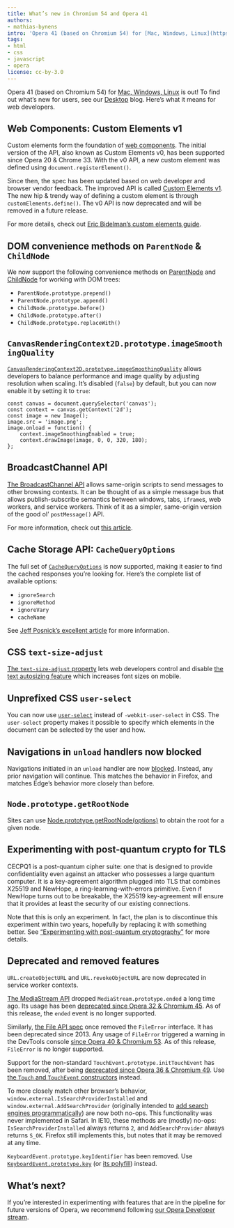 ```yaml
---
title: What’s new in Chromium 54 and Opera 41
authors:
- mathias-bynens
intro: 'Opera 41 (based on Chromium 54) for [Mac, Windows, Linux](https://www.opera.com/computer) is out! To find out what’s new for users, see our [Desktop](https://www.opera.com/blogs/desktop/) blog. Here’s what it means for web developers.'
tags:
- html
- css
- javascript
- opera
license: cc-by-3.0
---
```


Opera 41 (based on Chromium 54) for [Mac, Windows, Linux](https://www.opera.com/computer) is out! To find out what’s new for users, see our [Desktop](https://www.opera.com/blogs/desktop/) blog. Here’s what it means for web developers.

## Web Components: Custom Elements v1

Custom elements form the foundation of [web components](http://webcomponents.org/). The initial version of the API, also known as Custom Elements v0, has been supported since Opera 20 & Chrome 33. With the v0 API, a new custom element was defined using `document.registerElement()`.

Since then, the spec has been updated based on web developer and browser vendor feedback. The improved API is called [Custom Elements v1](https://html.spec.whatwg.org/multipage/scripting.html#custom-elements). The new hip & trendy way of defining a custom element is through `customElements.define()`. The v0 API is now deprecated and will be removed in a future release.

For more details, check out [Eric Bidelman’s custom elements guide](https://developers.google.com/web/fundamentals/getting-started/primers/customelements).

## DOM convenience methods on `ParentNode` & `ChildNode`

We now support the following convenience methods on [ParentNode](https://dom.spec.whatwg.org/#parentnode) and [ChildNode](https://dom.spec.whatwg.org/#childnode) for working with DOM trees:

- `ParentNode.prototype.prepend()`
- `ParentNode.prototype.append()`
- `ChildNode.prototype.before()`
- `ChildNode.prototype.after()`
- `ChildNode.prototype.replaceWith()`

## `CanvasRenderingContext2D.prototype.imageSmoothingQuality`

[`CanvasRenderingContext2D.prototype.imageSmoothingQuality`](https://html.spec.whatwg.org/multipage/scripting.html#imagesmoothingquality) allows developers to balance performance and image quality by adjusting resolution when scaling. It’s disabled (`false`) by default, but you can now enable it by setting it to `true`:

	const canvas = document.querySelector('canvas');
	const context = canvas.getContext('2d');
	const image = new Image();
	image.src = 'image.png';
	image.onload = function() {
		context.imageSmoothingEnabled = true;
		context.drawImage(image, 0, 0, 320, 180);
	};

## BroadcastChannel API

[The BroadcastChannel API](https://html.spec.whatwg.org/multipage/comms.html#broadcasting-to-other-browsing-contexts) allows same-origin scripts to send messages to other browsing contexts. It can be thought of as a simple message bus that allows publish-subscribe semantics between windows, tabs, `iframe`s, web workers, and service workers. Think of it as a simpler, same-origin version of the good ol’ `postMessage()` API.

For more information, check out [this article](https://developers.google.com/web/updates/2016/09/broadcastchannel).

## Cache Storage API: `CacheQueryOptions`

The full set of [`CacheQueryOptions`](https://w3c.github.io/ServiceWorker/#dictdef-cache-cachequeryoptions) is now supported, making it easier to find the cached responses you’re looking for. Here’s the complete list of available options:

- `ignoreSearch`
- `ignoreMethod`
- `ignoreVary`
- `cacheName`

See [Jeff Posnick’s excellent article](https://developers.google.com/web/updates/2016/09/cache-query-options) for more information.

## CSS `text-size-adjust`

[The `text-size-adjust` property](https://drafts.csswg.org/css-size-adjust/) lets web developers control and disable [the text autosizing feature](https://developer.mozilla.org/en-US/docs/Web/CSS/text-size-adjust) which increases font sizes on mobile.

## Unprefixed CSS `user-select`

You can now use [`user-select`](https://drafts.csswg.org/css-ui-4/#content-selection) instead of `-webkit-user-select` in CSS. The `user-select` property makes it possible to specify which elements in the document can be selected by the user and how.

## Navigations in `unload` handlers now blocked

Navigations initiated in an `unload` handler are now [blocked](https://groups.google.com/a/chromium.org/d/msg/blink-dev/VfItzNe3WO0/Zo95RMlTAwAJ). Instead, any prior navigation will continue. This matches the behavior in Firefox, and matches Edge’s behavior more closely than before.

## `Node.prototype.getRootNode`

Sites can use [Node.prototype.getRootNode(options)](https://dom.spec.whatwg.org/#dom-node-getrootnode) to obtain the root for a given node.

## Experimenting with post-quantum crypto for TLS

CECPQ1 is a post-quantum cipher suite: one that is designed to provide confidentiality even against an attacker who possesses a large quantum computer. It is a key-agreement algorithm plugged into TLS that combines X25519 and NewHope, a ring-learning-with-errors primitive. Even if NewHope turns out to be breakable, the X25519 key-agreement will ensure that it provides at least the security of our existing connections.

Note that this is only an experiment. In fact, the plan is to discontinue this experiment within two years, hopefully by replacing it with something better. See [“Experimenting with post-quantum cryptography”](https://security.googleblog.com/2016/07/experimenting-with-post-quantum.html) for more details.

## Deprecated and removed features

`URL.createObjectURL` and `URL.revokeObjectURL` are now deprecated in service worker contexts.

[The MediaStream API](https://w3c.github.io/mediacapture-main/) dropped `MediaStream.prototype.ended` a long time ago. Its usage has been [deprecated since Opera 32 & Chromium 45](https://dev.opera.com/blog/opera-32/#mediastream-api). As of this release, the `ended` event is no longer supported.

Similarly, [the File API spec](https://w3c.github.io/FileAPI/) once removed the `FileError` interface. It has been deprecated since 2013. Any usage of `FileError` triggered a warning in the DevTools console [since Opera 40 & Chromium 53](https://dev.opera.com/blog/opera-40/#deprecated-and-removed-features). As of this release, `FileError` is no longer supported.

Support for the non-standard `TouchEvent.prototype.initTouchEvent` has been removed, after being [deprecated since Opera 36 & Chromium 49](https://dev.opera.com/blog/opera-36/#deprecated-or-removed-features). Use [the `Touch` and `TouchEvent` constructors](https://dev.opera.com/blog/opera-35/#touch-and-touchevent-constructors) instead.

To more closely match other browser’s behavior, `window.external.IsSearchProviderInstalled` and `window.external.AddSearchProvider` (originally intended to [add search engines programmatically](https://developer.mozilla.org/en-US/docs/Web/API/Window/sidebar/Adding_search_engines_from_Web_pages)) are now both no-ops. This functionality was never implemented in Safari. In IE10, these methods are (mostly) no-ops: `IsSearchProviderInstalled` always returns `2`, and `AddSearchProvider` always returns `S_OK`. Firefox still implements this, but notes that it may be removed at any time.

`KeyboardEvent.prototype.keyIdentifier` has been removed. Use [`KeyboardEvent.prototype.key`](https://w3c.github.io/uievents/#dom-keyboardevent-key) (or [its polyfill](https://github.com/cvan/keyboardevent-key-polyfill)) instead.

## What’s next?

If you’re interested in experimenting with features that are in the pipeline for future versions of Opera, we recommend following [our Opera Developer stream](https://www.opera.com/developer).

